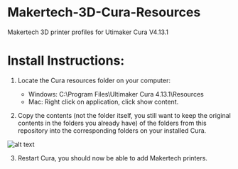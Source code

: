 # Makertech-3D-Cura-Resources
 Makertech 3D printer profiles for Utimaker Cura V4.13.1

# Install Instructions:  

1. Locate the Cura resources folder on your computer:
   * Windows: C:\Program Files\Ultimaker Cura 4.13.1\Resources  
   * Mac:     Right click on application, click show content.  
  
2. Copy the contents (not the folder itself, you still want to keep the original contents in the folders you already have) of the folders from this repository into the corresponding folders on your installed Cura.  

![alt text](https://github.com/Makertech3D/Makertech-3D-Cura-Resources/blob/master/Copying%20Resources%20Screenshot.png?raw=true)

3. Restart Cura, you should now be able to add Makertech printers.  
